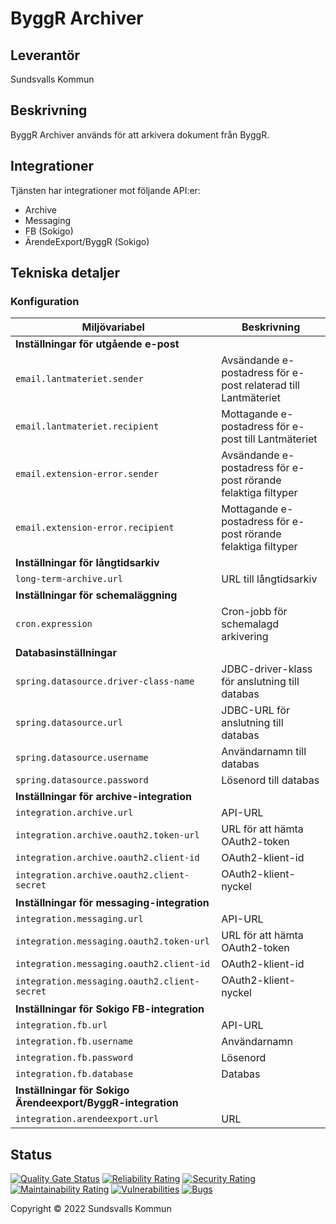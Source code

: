 # ByggR Archiver

## Leverantör

Sundsvalls Kommun

## Beskrivning

ByggR Archiver används för att arkivera dokument från ByggR.

## Integrationer

Tjänsten har integrationer mot följande API:er:

* Archive
* Messaging
* FB (Sokigo)
* ÄrendeExport/ByggR (Sokigo)

## Tekniska detaljer

### Konfiguration

| Miljövariabel                                               | Beskrivning                                                    |
|-------------------------------------------------------------|----------------------------------------------------------------|
| **Inställningar för utgående e-post**                       |                                                                |
| `email.lantmateriet.sender`                                 | Avsändande e-postadress för e-post relaterad till Lantmäteriet |
| `email.lantmateriet.recipient`                              | Mottagande e-postadress för e-post till Lantmäteriet           |
| `email.extension-error.sender`                              | Avsändande e-postadress för e-post rörande felaktiga filtyper  |
| `email.extension-error.recipient`                           | Mottagande e-postadress för e-post rörande felaktiga filtyper  |
| **Inställningar för långtidsarkiv**                         |                                                                |
| `long-term-archive.url`                                     | URL till långtidsarkiv                                         |
| **Inställningar för schemaläggning**                        |                                                                |
| `cron.expression`                                           | Cron-jobb för schemalagd arkivering                            |
| **Databasinställningar**                                    |                                                                |
| `spring.datasource.driver-class-name`                       | JDBC-driver-klass för anslutning till databas                  |
| `spring.datasource.url`                                     | JDBC-URL för anslutning till databas                           |
| `spring.datasource.username`                                | Användarnamn till databas                                      |
| `spring.datasource.password`                                | Lösenord till databas                                          |
| **Inställningar för archive-integration**                   |                                                                |
| `integration.archive.url`                                   | API-URL                                                        |
| `integration.archive.oauth2.token-url`                      | URL för att hämta OAuth2-token                                 |
| `integration.archive.oauth2.client-id`                      | OAuth2-klient-id                                               |
| `integration.archive.oauth2.client-secret`                  | OAuth2-klient-nyckel                                           |
| **Inställningar för messaging-integration**                 |                                                                |
| `integration.messaging.url`                                 | API-URL                                                        |
| `integration.messaging.oauth2.token-url`                    | URL för att hämta OAuth2-token                                 |
| `integration.messaging.oauth2.client-id`                    | OAuth2-klient-id                                               |
| `integration.messaging.oauth2.client-secret`                | OAuth2-klient-nyckel                                           |
| **Inställningar för Sokigo FB-integration**                 |                                                                |
| `integration.fb.url`                                        | API-URL                                                        |
| `integration.fb.username`                                   | Användarnamn                                                   |
| `integration.fb.password`                                   | Lösenord                                                       |
| `integration.fb.database`                                   | Databas                                                        |
| **Inställningar för Sokigo Ärendeexport/ByggR-integration** |                                                                |
| `integration.arendeexport.url`                              | URL                                                            |

## Status

[![Quality Gate Status](https://sonarcloud.io/api/project_badges/measure?project=Sundsvallskommun_api-service-byggrarchiver&metric=alert_status)](https://sonarcloud.io/summary/overall?id=Sundsvallskommun_api-service-byggrarchiver)
[![Reliability Rating](https://sonarcloud.io/api/project_badges/measure?project=Sundsvallskommun_api-service-byggrarchiver&metric=reliability_rating)](https://sonarcloud.io/summary/overall?id=Sundsvallskommun_api-service-byggrarchiver)
[![Security Rating](https://sonarcloud.io/api/project_badges/measure?project=Sundsvallskommun_api-service-byggrarchiver&metric=security_rating)](https://sonarcloud.io/summary/overall?id=Sundsvallskommun_api-service-byggrarchiver)
[![Maintainability Rating](https://sonarcloud.io/api/project_badges/measure?project=Sundsvallskommun_api-service-byggrarchiver&metric=sqale_rating)](https://sonarcloud.io/summary/overall?id=Sundsvallskommun_api-service-byggrarchiver)
[![Vulnerabilities](https://sonarcloud.io/api/project_badges/measure?project=Sundsvallskommun_api-service-byggrarchiver&metric=vulnerabilities)](https://sonarcloud.io/summary/overall?id=Sundsvallskommun_api-service-byggrarchiver)
[![Bugs](https://sonarcloud.io/api/project_badges/measure?project=Sundsvallskommun_api-service-byggrarchiver&metric=bugs)](https://sonarcloud.io/summary/overall?id=Sundsvallskommun_api-service-byggrarchiver)

Copyright &copy; 2022 Sundsvalls Kommun
